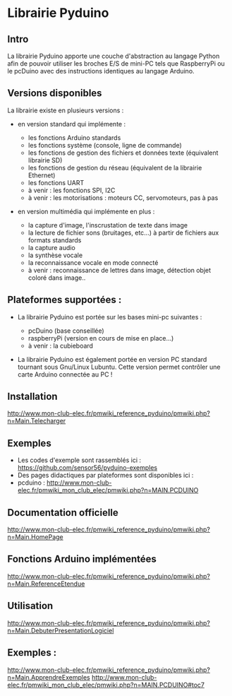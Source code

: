 Librairie Pyduino
=======

## Intro

La librairie Pyduino apporte une couche d'abstraction au langage Python afin de pouvoir utiliser les broches E/S de mini-PC tels que RaspberryPi ou le pcDuino avec des instructions identiques au langage Arduino. 

## Versions disponibles

La librairie existe en plusieurs versions : 

* en version standard qui implémente : 
	* les fonctions Arduino standards
	* les fonctions système (console, ligne de commande)
	* les fonctions de gestion des fichiers et données texte (équivalent librairie SD)
	* les fonctions de gestion du réseau (équivalent de la librairie Ethernet) 
	* les fonctions UART
	* à venir : les fonctions SPI, I2C
	* à venir : les motorisations : moteurs CC, servomoteurs, pas à pas

* en version multimédia qui implémente en plus : 
	* la capture d'image, l'inscrustation de texte dans image
	* la lecture de fichier sons (bruitages, etc...) à partir de fichiers aux formats standards 
	* la capture audio
	* la synthèse vocale
	* la reconnaissance vocale en mode connecté
	* à venir : reconnaissance de lettres dans image, détection objet coloré dans image.. 

## Plateformes supportées : 

* La librairie Pyduino est portée sur les bases mini-pc suivantes : 
	* pcDuino (base conseillée)
	* raspberryPi (version en cours de mise en place...)
	* à venir : la cubieboard

* La librairie Pyduino est également portée en version PC standard tournant sous Gnu/Linux Lubuntu. Cette version permet contrôler une carte Arduino connectée au PC !


## Installation 

http://www.mon-club-elec.fr/pmwiki_reference_pyduino/pmwiki.php?n=Main.Telecharger


## Exemples 

* Les codes d'exemple sont rassemblés ici : https://github.com/sensor56/pyduino-exemples
* Des pages didactiques par plateformes sont disponibles ici : 
 * pcduino : http://www.mon-club-elec.fr/pmwiki_mon_club_elec/pmwiki.php?n=MAIN.PCDUINO

## Documentation officielle 

http://www.mon-club-elec.fr/pmwiki_reference_pyduino/pmwiki.php?n=Main.HomePage

## Fonctions Arduino implémentées 

http://www.mon-club-elec.fr/pmwiki_reference_pyduino/pmwiki.php?n=Main.ReferenceEtendue

## Utilisation 

http://www.mon-club-elec.fr/pmwiki_reference_pyduino/pmwiki.php?n=Main.DebuterPresentationLogiciel

## Exemples : 

http://www.mon-club-elec.fr/pmwiki_reference_pyduino/pmwiki.php?n=Main.ApprendreExemples
http://www.mon-club-elec.fr/pmwiki_mon_club_elec/pmwiki.php?n=MAIN.PCDUINO#toc7





